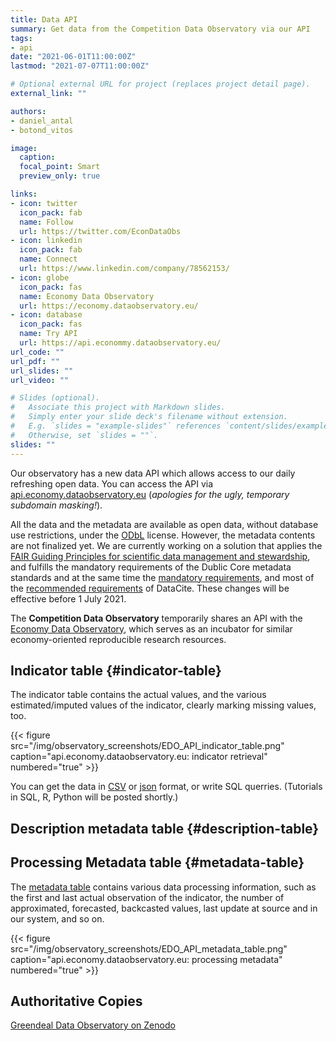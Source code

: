 ```yaml
---
title: Data API
summary: Get data from the Competition Data Observatory via our API
tags:
- api
date: "2021-06-01T11:00:00Z"
lastmod: "2021-07-07T11:00:00Z"

# Optional external URL for project (replaces project detail page).
external_link: ""

authors:
- daniel_antal
- botond_vitos

image:
  caption: 
  focal_point: Smart
  preview_only: true

links:
- icon: twitter
  icon_pack: fab
  name: Follow
  url: https://twitter.com/EconDataObs
- icon: linkedin
  icon_pack: fab
  name: Connect
  url: https://www.linkedin.com/company/78562153/
- icon: globe
  icon_pack: fas
  name: Economy Data Observatory
  url: https://economy.dataobservatory.eu/
- icon: database
  icon_pack: fas
  name: Try API
  url: https://api.econommy.dataobservatory.eu/
url_code: ""
url_pdf: ""
url_slides: ""
url_video: ""

# Slides (optional).
#   Associate this project with Markdown slides.
#   Simply enter your slide deck's filename without extension.
#   E.g. `slides = "example-slides"` references `content/slides/example-slides.md`.
#   Otherwise, set `slides = ""`.
slides: ""
---
```


Our observatory has a new data API which allows access to our daily refreshing open data. You can access the API via [api.economy.dataobservatory.eu](http://api.economy.dataobservatory.eu/) (*apologies for the ugly, temporary subdomain masking!*).

All the data and the metadata are available as open data, without database use restrictions, under the [ODbL](https://opendatacommons.org/licenses/odbl/) license. However, the metadata contents are not finalized yet. We are currently working on a solution that applies the [FAIR Guiding Principles for scientific data management and stewardship](http://www.nature.com/articles/sdata201618), and fulfills the mandatory requirements of the Dublic Core metadata standards and at the same time the [mandatory requirements](https://support.datacite.org/docs/datacite-metadata-schema-v44-mandatory-properties), and most of the [recommended requirements](https://support.datacite.org/docs/datacite-metadata-schema-v44-recommended-and-optional-properties) of DataCite. These changes will be effective before 1 July 2021.

The **Competition Data Observatory** temporarily shares an API with the [Economy Data Observatory](https://economy.dataobservatory.eu/), which serves as an incubator for similar economy-oriented reproducible research resources. 


## Indicator table {#indicator-table}

The indicator table contains the actual values, and the various estimated/imputed values of the indicator, clearly marking missing values, too.

{{< figure src="/img/observatory_screenshots/EDO_API_indicator_table.png" caption="api.economy.dataobservatory.eu: indicator retrieval" numbered="true" >}}

You can get the data in [CSV](http://52.4.54.69/database/indicator.csv?_size=max) or [json](http://52.4.54.69/database/indicator.json) format, or write SQL querries. (Tutorials in SQL, R, Python will be posted shortly.)

## Description metadata table {#description-table}



## Processing Metadata table {#metadata-table}

The [metadata table](http://52.4.54.69/database/metadata) contains various data processing information, such as the first and last actual observation of the indicator, the number of approximated, forecasted, backcasted values, last update at source and in our system, and so on. 

{{< figure src="/img/observatory_screenshots/EDO_API_metadata_table.png" caption="api.economy.dataobservatory.eu: processing metadata" numbered="true" >}}


## Authoritative Copies 

[Greendeal Data Observatory on Zenodo](https://zenodo.org/communities/greendeal_observatory/)